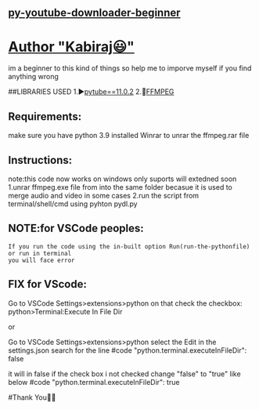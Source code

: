 ## [py-youtube-downloader-beginner](https://github.com/KABIRAJKABI/py-youtube-downloader-beginner)

# [Author "Kabiraj😃"](https://github.com/KABIRAJKABI)
im a beginner to this kind of things so help me to imporve myself if you find anything wrong 

##LIBRARIES USED
 1.▶[pytube==11.0.2](https://github.com/pytube/pytube)
 2.🎥[FFMPEG](https://github.com/GyanD/codexffmpeg/releases)
 
## Requirements:
make sure you have python 3.9 installed
Winrar to unrar the ffmpeg.rar file

## Instructions:
note:this code now works on windows only suports will extedned soon 
1.unrar ffmpeg.exe  file from into the same folder becasue it is used to merge audio and video in some cases
2.run the script from terminal/shell/cmd using pyhton pydl.py

## NOTE:for VSCode peoples:
    If you run the code using the in-built option Run(run-the-pythonfile) or run in terminal
    you will face error

## FIX for VScode:
   Go to VSCode Settings>extensions>python
   on that check the checkbox: python>Terminal:Execute In File Dir 

   or

   Go to VSCode Settings>extensions>python
   select the Edit in the settings.json
   search for the line
   #code
      "python.terminal.executeInFileDir": false

   it will in false if the check box i not checked
   change "false" to "true"
   like below
   #code
      "python.terminal.executeInFileDir": true

#Thank You🐍💗

